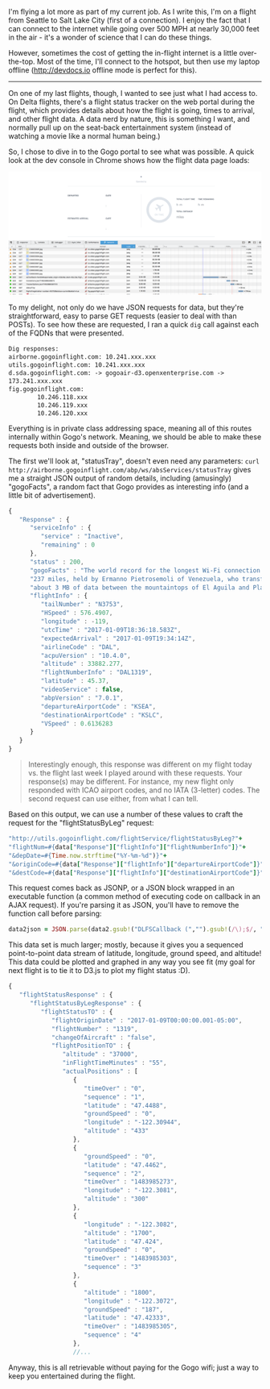 I'm flying a lot more as part of my current job. As I write this, I'm on a flight from Seattle to Salt Lake City (first of a connection). I enjoy the fact that I can connect to the internet while going over 500 MPH at nearly 30,000 feet in the air - it's a wonder of science that I can do these things.

However, sometimes the cost of getting the in-flight internet is a little over-the-top. Most of the time, I'll connect to the hotspot, but then use my laptop offline (http://devdocs.io offline mode is perfect for this).

---

On one of my last flights, though, I wanted to see just what I had access to. On Delta flights, there's a flight status tracker on the web portal during the flight, which provides details about how the flight is going, times to arrival, and other flight data. A data nerd by nature, this is something I want, and normally pull up on the seat-back entertainment system (instead of watching a movie like a normal human being.)

So, I chose to dive in to the Gogo portal to see what was possible. A quick look at the dev console in Chrome shows how the flight data page loads:

![Chrome tools](/assets/img/delta-gogo-chrome-devtools.png)

To my delight, not only do we have JSON requests for data, but they're straightforward, easy to parse GET requests (easier to deal with than POSTs). To see how these are requested, I ran a quick `dig` call against each of the FQDNs that were presented.
```plain
Dig responses:
airborne.gogoinflight.com: 10.241.xxx.xxx
utils.gogoinflight.com: 10.241.xxx.xxx
d.sda.gogoinflight.com: -> gogoair-d3.openxenterprise.com -> 173.241.xxx.xxx
fig.gogoinflight.com:
        10.246.118.xxx
        10.246.119.xxx
        10.246.120.xxx
```

Everything is in private class addressing space, meaning all of this routes internally within Gogo's network. Meaning, we should be able to make these requests both inside and outside of the browser.

The first we'll look at, "statusTray", doesn't even need any parameters:
`curl http://airborne.gogoinflight.com/abp/ws/absServices/statusTray` gives me a straight JSON output of random details, including (amusingly) "gogoFacts", a random fact that Gogo provides as interesting info (and a little bit of advertisement).
```javascript
{
   "Response" : {
      "serviceInfo" : {
         "service" : "Inactive",
         "remaining" : 0
      },
      "status" : 200,
      "gogoFacts" : "The world record for the longest Wi-Fi connection is" +
      "237 miles, held by Ermanno Pietrosemoli of Venezuela, who transferred"+ 
      "about 3 MB of data between the mountaintops of El Aguila and Platillon.",
      "flightInfo" : {
         "tailNumber" : "N3753",
         "HSpeed" : 576.4907,
         "longitude" : -119,
         "utcTime" : "2017-01-09T18:36:18.583Z",
         "expectedArrival" : "2017-01-09T19:34:14Z",
         "airlineCode" : "DAL",
         "acpuVersion" : "10.4.0",
         "altitude" : 33882.277,
         "flightNumberInfo" : "DAL1319",
         "latitude" : 45.37,
         "videoService" : false,
         "abpVersion" : "7.0.1",
         "departureAirportCode" : "KSEA",
         "destinationAirportCode" : "KSLC",
         "VSpeed" : 0.6136283
      }
   }
}
```

> Interestingly enough, this response was different on my flight today vs. the flight last week I played around with these requests. Your response(s) may be different. For instance, my new flight only responded with ICAO airport codes, and no IATA (3-letter) codes. The second request can use either, from what I can tell.

Based on this output, we can use a number of these values to craft the request for the "flightStatusByLeg" request:

```ruby
"http://utils.gogoinflight.com/flightService/flightStatusByLeg?"+
"flightNum=#{data["Response"]["flightInfo"]["flightNumberInfo"]}"+
"&depDate=#{Time.now.strftime("%Y-%m-%d")}"+
"&originCode=#{data["Response"]["flightInfo"]["departureAirportCode"]}"+
"&destCode=#{data["Response"]["flightInfo"]["destinationAirportCode"]}"
```

This request comes back as JSONP, or a JSON block wrapped in an executable function (a common method of executing code on callback in an AJAX request). If you're parsing it as JSON, you'll have to remove the function call before parsing:

```ruby
data2json = JSON.parse(data2.gsub!("DLFSCallback (","").gsub!(/\);$/, ""))
```

This data set is much larger; mostly, because it gives you a sequenced point-to-point data stream of latitude, longitude, ground speed, and altitude! This data could be plotted and graphed in any way you see fit (my goal for next flight is to tie it to D3.js to plot my flight status :D).

```javascript
{
   "flightStatusResponse" : {
      "flightStatusByLegResponse" : {
         "flightStatusTO" : {
            "flightOriginDate" : "2017-01-09T00:00:00.001-05:00",
            "flightNumber" : "1319",
            "changeOfAircraft" : "false",
            "flightPositionTO" : {
               "altitude" : "37000",
               "inFlightTimeMinutes" : "55",
               "actualPositions" : [
                  {
                     "timeOver" : "0",
                     "sequence" : "1",
                     "latitude" : "47.4488",
                     "groundSpeed" : "0",
                     "longitude" : "-122.30944",
                     "altitude" : "433"
                  },
                  {
                     "groundSpeed" : "0",
                     "latitude" : "47.4462",
                     "sequence" : "2",
                     "timeOver" : "1483985273",
                     "longitude" : "-122.3081",
                     "altitude" : "300"
                  },
                  {
                     "longitude" : "-122.3082",
                     "altitude" : "1700",
                     "latitude" : "47.424",
                     "groundSpeed" : "0",
                     "timeOver" : "1483985303",
                     "sequence" : "3"
                  },
                  {
                     "altitude" : "1800",
                     "longitude" : "-122.3072",
                     "groundSpeed" : "187",
                     "latitude" : "47.42333",
                     "timeOver" : "1483985305",
                     "sequence" : "4"
                  },
                  //...
```
Anyway, this is all retrievable without paying for the Gogo wifi; just a way to keep you entertained during the flight.

